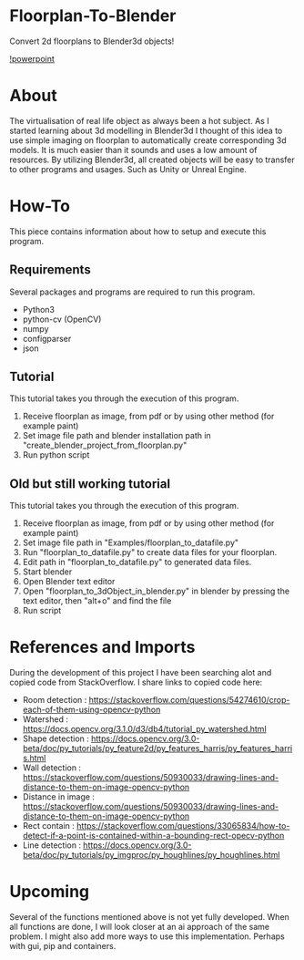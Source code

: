 # Floorplan-To-Blender
Convert 2d floorplans to Blender3d objects!

[!powerpoint](Docs/powerpoint.gif)

# About
The virtualisation of real life object as always been a hot subject. As I started
learning about 3d modelling in Blender3d I thought of this idea to use simple
imaging on floorplan to automatically create corresponding 3d models. It is much easier than it
sounds and uses a low amount of resources. By utilizing Blender3d, all created
objects will be easy to transfer to other programs and usages. Such as Unity or Unreal Engine.

# How-To
This piece contains information about how to setup and execute this program.

## Requirements
Several packages and programs are required to run this program.

* Python3
* python-cv (OpenCV)
* numpy
* configparser
* json

## Tutorial
This tutorial takes you through the execution of this program.

1. Receive floorplan as image, from pdf or by using other method (for example paint)
2. Set image file path and blender installation path in "create_blender_project_from_floorplan.py"
3. Run python script

## Old but still working tutorial
This tutorial takes you through the execution of this program.

1. Receive floorplan as image, from pdf or by using other method (for example paint)
2. Set image file path in "Examples/floorplan_to_datafile.py"
3. Run "floorplan_to_datafile.py" to create data files for your floorplan.
4. Edit path in "floorplan_to_datafile.py" to generated data files.
5. Start blender
6. Open Blender text editor
7. Open "floorplan_to_3dObject_in_blender.py" in blender by pressing the text editor, then "alt+o" and find the file
8. Run script

# References and Imports
During the development of this project I have been searching alot and copied code from StackOverflow.
I share links to copied code here:

* Room detection : https://stackoverflow.com/questions/54274610/crop-each-of-them-using-opencv-python
* Watershed : https://docs.opencv.org/3.1.0/d3/db4/tutorial_py_watershed.html
* Shape detection : https://docs.opencv.org/3.0-beta/doc/py_tutorials/py_feature2d/py_features_harris/py_features_harris.html
* Wall detection : https://stackoverflow.com/questions/50930033/drawing-lines-and-distance-to-them-on-image-opencv-python
* Distance in image : https://stackoverflow.com/questions/50930033/drawing-lines-and-distance-to-them-on-image-opencv-python
* Rect contain : https://stackoverflow.com/questions/33065834/how-to-detect-if-a-point-is-contained-within-a-bounding-rect-opecv-python
* Line detection : https://docs.opencv.org/3.0-beta/doc/py_tutorials/py_imgproc/py_houghlines/py_houghlines.html

# Upcoming
Several of the functions mentioned above is not yet fully developed.
When all functions are done, I will look closer at an ai approach of the same problem.
I might also add more ways to use this implementation. Perhaps with gui, pip and containers.
